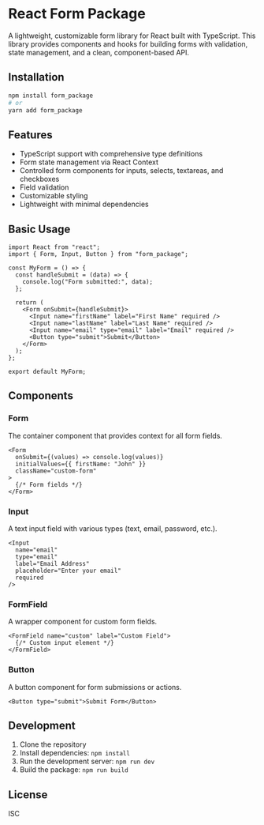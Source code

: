# React Form Package

A lightweight, customizable form library for React built with TypeScript. This library provides components and hooks for building forms with validation, state management, and a clean, component-based API.

## Installation

```bash
npm install form_package
# or
yarn add form_package
```

## Features

- TypeScript support with comprehensive type definitions
- Form state management via React Context
- Controlled form components for inputs, selects, textareas, and checkboxes
- Field validation
- Customizable styling
- Lightweight with minimal dependencies

## Basic Usage

```tsx
import React from "react";
import { Form, Input, Button } from "form_package";

const MyForm = () => {
  const handleSubmit = (data) => {
    console.log("Form submitted:", data);
  };

  return (
    <Form onSubmit={handleSubmit}>
      <Input name="firstName" label="First Name" required />
      <Input name="lastName" label="Last Name" required />
      <Input name="email" type="email" label="Email" required />
      <Button type="submit">Submit</Button>
    </Form>
  );
};

export default MyForm;
```

## Components

### Form

The container component that provides context for all form fields.

```tsx
<Form
  onSubmit={(values) => console.log(values)}
  initialValues={{ firstName: "John" }}
  className="custom-form"
>
  {/* Form fields */}
</Form>
```

### Input

A text input field with various types (text, email, password, etc.).

```tsx
<Input
  name="email"
  type="email"
  label="Email Address"
  placeholder="Enter your email"
  required
/>
```

### FormField

A wrapper component for custom form fields.

```tsx
<FormField name="custom" label="Custom Field">
  {/* Custom input element */}
</FormField>
```

### Button

A button component for form submissions or actions.

```tsx
<Button type="submit">Submit Form</Button>
```

## Development

1. Clone the repository
2. Install dependencies: `npm install`
3. Run the development server: `npm run dev`
4. Build the package: `npm run build`

## License

ISC
